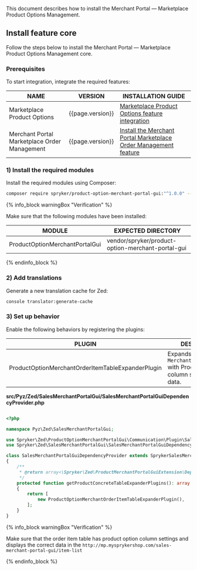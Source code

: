 

This document describes how to install the Merchant Portal — Marketplace Product Options Management.

## Install feature core

Follow the steps below to install the Merchant Portal — Marketplace Product Options Management core.

### Prerequisites

To start integration, integrate the required features:

| NAME | VERSION | INSTALLATION GUIDE |
|-|-|-|
| Marketplace Product Options| {{page.version}} | [Marketplace Product Options feature integration](/docs/marketplace/dev/feature-integration-guides/{{page.version}}/marketplace-product-options-feature-integration.html) |
| Merchant Portal Marketplace Order Management | {{page.version}} | [Install the Merchant Portal Marketplace Order Management feature](/docs/pbc/all/merchant-management/{{page.version}}/marketplace/install-and-upgrade/install-features/install-the-merchant-portal-marketplace-order-management-feature.html) |

### 1) Install the required modules

Install the required modules using Composer:

```bash
composer require spryker/product-option-merchant-portal-gui:"^1.0.0" --update-with-dependencies
```

{% info_block warningBox "Verification" %}

Make sure that the following modules have been installed:

| MODULE | EXPECTED DIRECTORY |
|-|-|
| ProductOptionMerchantPortalGui | vendor/spryker/product-option-merchant-portal-gui |

{% endinfo_block %}

### 2) Add translations

Generate a new translation cache for Zed:

```bash
console translator:generate-cache
```

### 3) Set up behavior

Enable the following behaviors by registering the plugins:

| PLUGIN | DESCRIPTION | PREREQUISITES | NAMESPACE |
|---|---|---|---|
| ProductOptionMerchantOrderItemTableExpanderPlugin | Expands `MerchantOrderItemTable` with Product options column settings and data. | None | \Spryker\Zed\ProductOptionMerchantPortalGui\Communication\Plugin\SalesMerchantPortalGui |

**src/Pyz/Zed/SalesMerchantPortalGui/SalesMerchantPortalGuiDependencyProvider.php**

```php

<?php

namespace Pyz\Zed\SalesMerchantPortalGui;

use Spryker\Zed\ProductOptionMerchantPortalGui\Communication\Plugin\SalesMerchantPortalGui\ProductOptionMerchantOrderItemTableExpanderPlugin;
use Spryker\Zed\SalesMerchantPortalGui\SalesMerchantPortalGuiDependencyProvider as SprykerSalesMerchantPortalGuiDependencyProvider;

class SalesMerchantPortalGuiDependencyProvider extends SprykerSalesMerchantPortalGuiDependencyProvider
{
    /**
     * @return array<\Spryker\Zed\ProductMerchantPortalGuiExtension\Dependency\Plugin\ProductConcreteTableExpanderPluginInterface>
     */
    protected function getProductConcreteTableExpanderPlugins(): array
    {
        return [
            new ProductOptionMerchantOrderItemTableExpanderPlugin(),
        ];
    }
}
```

{% info_block warningBox "Verification" %}

Make sure that the order item table has product option column settings and displays the correct data in the `http://mp.mysprykershop.com/sales-merchant-portal-gui/item-list`

{% endinfo_block %}
